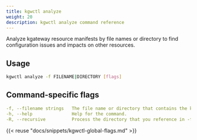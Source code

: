 ```yaml
---
title: kgwctl analyze
weight: 20
description: kgwctl analyze command reference
---
```


Analyze kgateway resource manifests by file names or directory to find configuration issues and impacts on other resources. 

## Usage

```sh
kgwctl analyze -f FILENAME|DIRECTORY [flags]
```

## Command-specific flags

```yaml
-f, --filename strings   The file name or directory that contains the kgateway manifests that you want to analyze.
-h, --help               Help for the command.
-R, --recursive          Process the directory that you reference in -f or --filename recursively. This option is useful for when you want to analyze related manifests that are stored in the same directory. (default true)
```

{{< reuse "docs/snippets/kgwctl-global-flags.md" >}}
